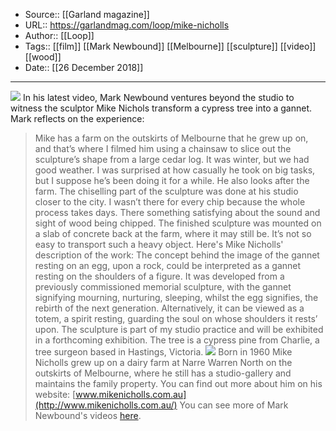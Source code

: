 ﻿
  * Source:: [[Garland magazine]]
  * URL:: https://garlandmag.com/loop/mike-nicholls
  * Author:: [[Loop]]
  * Tags:: [[film]] [[Mark Newbound]] [[Melbourne]] [[sculpture]] [[video]] [[wood]]
  * Date:: [[26 December 2018]]


* * *
[![](https://garlandmag.com/wp-content/uploads/2018/12/Clipboard-Image-2-1024x576.jpg)](https://garlandmag.com/wp-content/uploads/2018/12/Clipboard-Image-2.jpg)
In his latest video, Mark Newbound ventures beyond the studio to witness the sculptor Mike Nichols transform a cypress tree into a gannet. 
Mark reflects on the experience:
> Mike has a farm on the outskirts of Melbourne that he grew up on, and that’s where I filmed him using a chainsaw to slice out the sculpture’s shape from a large cedar log. It was winter, but we had good weather. I was surprised at how casually he took on big tasks, but I suppose he’s been doing it for a while. He also looks after the farm. The chiselling part of the sculpture was done at his studio closer to the city. I wasn’t there for every chip because the whole process takes days. There something satisfying about the sound and sight of wood being chipped. The finished sculpture was mounted on a slab of concrete back at the farm, where it may still be. It’s not so easy to transport such a heavy object.
Here's Mike Nicholls' description of the work:
> The concept behind the image of the gannet resting on an egg, upon a rock, could be interpreted as a gannet resting on the shoulders of a figure. It was developed from a previously commissioned memorial sculpture, with the gannet signifying mourning, nurturing, sleeping, whilst the egg signifies, the rebirth of the next generation. Alternatively, it can be viewed as a totem, a spirit resting, guarding the soul on whose shoulders it rests’ upon. The sculpture is part of my studio practice and will be exhibited in a forthcoming exhibition.
The tree is a cypress pine from Charlie, a tree surgeon based in Hastings, Victoria. 
[![](https://garlandmag.com/wp-content/uploads/2018/12/IMG_4454.jpg)](https://garlandmag.com/wp-content/uploads/2018/12/IMG_4454.jpg)
Born in 1960 Mike Nicholls grew up on a dairy farm at Narre Warren North on the outskirts of Melbourne, where he still has a studio-gallery and maintains the family property. You can find out more about him on his website: [www.mikenicholls.com.au](http://www.mikenicholls.com.au/)
You can see more of Mark Newbound's videos [here](https://vimeo.com/newbound). 
